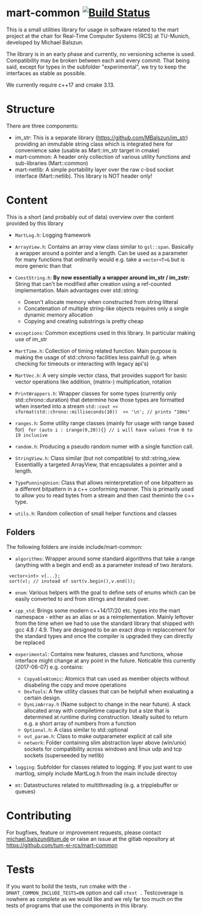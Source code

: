 # mart-common [![Build Status](https://travis-ci.org/tum-ei-rcs/mart-common.svg?branch=master)](https://travis-ci.org/tum-ei-rcs/mart-common) <!-- [![codecov](https://codecov.io/gh/tum-ei-rcs/mart-common/branch/master/graph/badge.svg)](https://codecov.io/gh/tum-ei-rcs/mart-common) -->

This is a small utilities library for usage in software related to the mart project at the chair for Real-Time Computer Systems (RCS) at TU-Munich, developed by Michael Balszun.

The library is in an early phase and currently, no versioning scheme is used. Compatibility may be broken between each and every commit. That being said, except for types in the subfolder "experimental", we try to keep the interfaces as stable as possible.

We currently require c++17 and cmake 3.13. 

# Structure
There are three components:
- im_str: This is a separate library (https://github.com/MBalszun/im_str) providing an immutable string class which is integrated here for convenience sake (usable as Mart::im_str target in cmake)
- mart-common: A header only collection of various utility functions and sub-libraries (Mart::common)
- mart-netlib: A simple portability layer over the raw c-bsd socket interface (Mart::netlib). This library is NOT header only!


# Content
This is a short (and probably out of data) overview over the content provided by this library


- `MartLog.h`: Logging framework 



- `ArrayView.h`:
  Contains an array view class similar to `gsl::span`. Basically a wrapper around a pointer and a length.
  Can be used as a parameter for many functions that ordinarily would e.g. take a `vector<T>&` but is more generic than that

- `ConstString.h`:  **By now essentially a wrapper around im_str / im_zstr:**
  String that can't be modified after creation using a ref-counted implementation.
  Main advantages over std::string:
	- Doesn't allocate memory when constructed from string litteral
	- Concatenation of multiple string-like objects requires only a single dynamic memory allocation
    - Copying and creating substrings is pretty cheap

- `exceptions`: Common exceptions used in this library. In particular making use of im_str

- `MartTime.h`:
  Collection of timing related function. Main purpose is making the usage of std::chrono facilities less painfull
  (e.g. when checking for timeouts or interacting with legacy api's)

- `MartVec.h`: A very simple vector class, that provides support for basic vector operations like addition, (matrix-) multiplication, rotation 

- `PrintWrappers.h`:
  Wrapper classes for some types (currently only std::chrono::duration) that determine how those types are formatted when inserted into a stream
  `std::cout << sformat(std::chrono::milliseconds(10))  << '\n'; // prints "10ms"`

- `ranges.h`:
  Some utility range classes (mainly for usage with range based for)
  ` for (auto i : irange(0,20)){} // i will have values from 0 to 19 inclusive`

- `random.h`: Producing a pseudo random numer with a single function call.

- `StringView.h`:
  Class similar (but not compatible) to std::string_view. Essentiallly a targeted ArrayView, that encapsulates a pointer and a length.
  
- `TypePunningUnion`: Class that allows reinterpretation of one bitpattern as a different bitpattern in a c++ conforming manner. This is primarily used to allow you to read bytes from a stream and then cast theminto the c++ type.

- `utils.h`:
  Random collection of small helper functions and classes

## Folders
 The following folders are inside include/mart-common:
 
 - `algorithms`:
  Wrapper around some standard algorithms that take a range (anything with a begin and end) as a parameter instead of two iterators.
  ```
   vector<int> v{...};
   sort(v); // instead of sort(v.begin(),v.end());
  ```
  
- `enum`: Various helpers with the goal to define sets of enums which can be easily converted to and from stirngs and iterated over.

- `cpp_std`:
  Brings some modern c++14/17/20 etc. types into the mart namespace - either as an alias or as a reimplementation. Mainly leftover from the time when we had to use the standard library that shipped with gcc 4.8 / 4.9. They are designed to be an exact drop in replaccement for the standard types and once the compiler is upgraded they can directly be replaced

- `experimental`:
  Contains new features, classes and functions, whose interface might change at any point in the future. Noticable this currently (2017-06-07) e.g. contains:
   - `CopyableAtomic`: Atomics that can used as member objects without disabeling the copy and move operations
   - `DevTools`: A few utility classes that can be helpfull when evaluating a certain design.
   - `DynLimArray.h` (Name subject to change in the near future). A stack allocated array with compiletime capacity but a size that is determined at runtime during construction. Ideally suited to return e.g. a short array of numbers from a function
   - `Optional.h`: A class similar to std::optional
   - `out_param.h`: Class to make outparameter explicit at call site
   - `network`: Folder containing slim abstraction layer above (win/unix) sockets for compatibility across windows and linux udp and tcp sockets (superseeded by netlib)

- `logging`: Subfolder for classes related to logging. If you just want to use martlog, simply include MartLog.h from the main include directoy

- `mt`: Datastructures related to multithreading (e.g. a tripplebuffer or queues)

# Contributing

  For bugfixes, feature or improvement requests, please contact michael.balszun@tum.de or raise an issue at the gitlab repository at https://github.com/tum-ei-rcs/mart-common

# Tests

If you want to boild the tests, run cmake with the `-DMART_COMMON_INCLUDE_TESTS=ON` option and call `ctest .`
Testcoverage is nowhere as complete as we would like and we rely far too much on the tests of programs that use the components in this library. 
